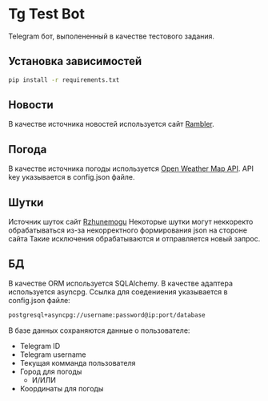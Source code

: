 # Tg Test Bot

Telegram бот, выполененный в качестве тестового задания.

## Установка зависимостей

```bash
pip install -r requirements.txt
```

## Новости

В качестве источника новостей используется сайт [Rambler](https://news.rambler.ru/rss/).

## Погода

В качестве источника погоды используется [Open Weather Map API](https://openweathermap.org/api).
API key указывается в config.json файле.

## Шутки

Источник шуток сайт [Rzhunemogu](http://rzhunemogu.ru/RandJSON.aspx?CType=1)
Некоторые шутки могут неккоректо обрабатываться из-за некорректного формирования json на стороне сайта
Такие исключения обрабатываются и отправляется новый запрос.


## БД
В качестве ORM используется SQLAlchemy. В качестве адаптера используется asyncpg.
Ссылка для соедениения указывается в config.json файле:

```bash
postgresql+asyncpg://username:password@ip:port/database
```

В базе данных сохраняются данные о пользователе:
* Telegram ID
* Telegram username
* Текущая комманда пользователя
* Город для погоды
    * И/ИЛИ
* Координаты для погоды
